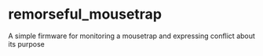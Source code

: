 remorseful_mousetrap
====================

A simple firmware for monitoring a mousetrap and expressing conflict about its purpose
